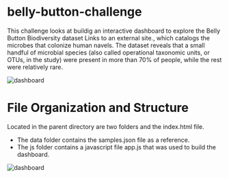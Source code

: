 # belly-button-challenge

This challenge looks at buildig an interactive dashboard to explore the Belly Button Biodiversity dataset Links to an external site., which catalogs the microbes that colonize human navels. The dataset reveals that a small handful of microbial species (also called operational taxonomic units, or OTUs, in the study) were present in more than 70% of people, while the rest were relatively rare.



![dashboard](https://user-images.githubusercontent.com/114575703/217951980-0c0838cc-e953-4ab7-891f-df8ccf5201dd.jpg)


# File Organization and Structure

Located in the parent directory are two folders and the index.html file.

* The data folder contains the samples.json file as a reference.
* The js folder contains a javascript file app.js that was used to build the dashboard.

![dashboard](https://user-images.githubusercontent.com/114575703/217951980-0c0838cc-e953-4ab7-891f-df8ccf5201dd.jpg)
